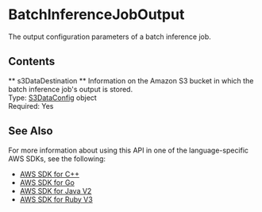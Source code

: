 # BatchInferenceJobOutput<a name="API_BatchInferenceJobOutput"></a>

The output configuration parameters of a batch inference job\.

## Contents<a name="API_BatchInferenceJobOutput_Contents"></a>

 ** s3DataDestination **   <a name="personalize-Type-BatchInferenceJobOutput-s3DataDestination"></a>
Information on the Amazon S3 bucket in which the batch inference job's output is stored\.  
Type: [S3DataConfig](API_S3DataConfig.md) object  
Required: Yes

## See Also<a name="API_BatchInferenceJobOutput_SeeAlso"></a>

For more information about using this API in one of the language\-specific AWS SDKs, see the following:
+  [ AWS SDK for C\+\+](https://docs.aws.amazon.com/goto/SdkForCpp/personalize-2018-05-22/BatchInferenceJobOutput) 
+  [ AWS SDK for Go](https://docs.aws.amazon.com/goto/SdkForGoV1/personalize-2018-05-22/BatchInferenceJobOutput) 
+  [ AWS SDK for Java V2](https://docs.aws.amazon.com/goto/SdkForJavaV2/personalize-2018-05-22/BatchInferenceJobOutput) 
+  [ AWS SDK for Ruby V3](https://docs.aws.amazon.com/goto/SdkForRubyV3/personalize-2018-05-22/BatchInferenceJobOutput) 